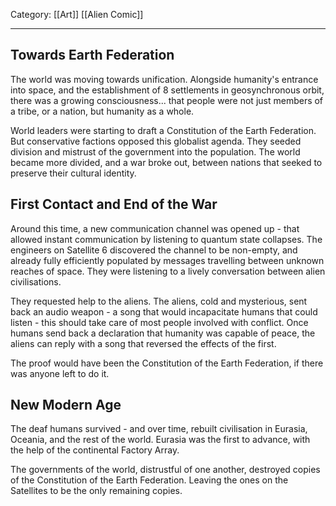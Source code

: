 Category: [[Art]] [[Alien Comic]]
___
## Towards Earth Federation
The world was moving towards unification. Alongside humanity's entrance into space, and the establishment of 8 settlements in geosynchronous orbit, there was a growing consciousness... that people were not just members of a tribe, or a nation, but humanity as a whole. 

World leaders were starting to draft a Constitution of the Earth Federation. But conservative factions opposed this globalist agenda. They seeded division and mistrust of the government into the population. The world became more divided, and a war broke out, between nations that seeked to preserve their cultural identity. 
## First Contact and End of the War
Around this time, a new communication channel was opened up - that allowed instant communication by listening to quantum state collapses. The engineers on Satellite 6 discovered the channel to be non-empty, and already fully efficiently populated by messages travelling between unknown reaches of space. They were listening to a lively conversation between alien civilisations. 

They requested help to the aliens. The aliens, cold and mysterious, sent back an audio weapon - a song that would incapacitate humans that could listen - this should take care of most people involved with conflict. Once humans send back a declaration that humanity was capable of peace, the aliens can reply with a song that reversed the effects of the first. 

The proof would have been the Constitution of the Earth Federation, if there was anyone left to do it. 
## New Modern Age
The deaf humans survived - and over time, rebuilt civilisation in Eurasia, Oceania, and the rest of the world. Eurasia was the first to advance, with the help of the continental Factory Array. 

The governments of the world, distrustful of one another, destroyed copies of the Constitution of the Earth Federation. Leaving the ones on the Satellites to be the only remaining copies. 